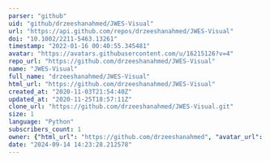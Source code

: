 ```yaml
---
parser: "github"
uid: "github/drzeeshanahmed/JWES-Visual"
url: "https://api.github.com/repos/drzeeshanahmed/JWES-Visual"
doi: "10.1002/2211-5463.13261"
timestamp: "2022-01-16 00:40:55.345481"
avatar: "https://avatars.githubusercontent.com/u/16215126?v=4"
repo_url: "https://github.com/drzeeshanahmed/JWES-Visual"
name: "JWES-Visual"
full_name: "drzeeshanahmed/JWES-Visual"
html_url: "https://github.com/drzeeshanahmed/JWES-Visual"
created_at: "2020-11-03T21:54:40Z"
updated_at: "2020-11-25T18:57:11Z"
clone_url: "https://github.com/drzeeshanahmed/JWES-Visual.git"
size: 1
language: "Python"
subscribers_count: 1
owner: {"html_url": "https://github.com/drzeeshanahmed", "avatar_url": "https://avatars.githubusercontent.com/u/16215126?v=4", "login": "drzeeshanahmed", "type": "User"}
date: "2024-09-14 14:23:28.212578"
---
```

